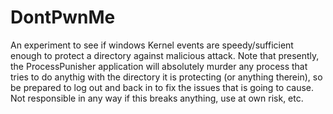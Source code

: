 # DontPwnMe

An experiment to see if windows Kernel events are speedy/sufficient enough to protect a directory against malicious attack. Note that presently, the ProcessPunisher application will absolutely murder any process that tries to do anythig with the directory it is protecting (or anything therein), so be prepared to log out and back in to fix the issues that is going to cause. Not responsible in any way if this breaks anything, use at own risk, etc.
